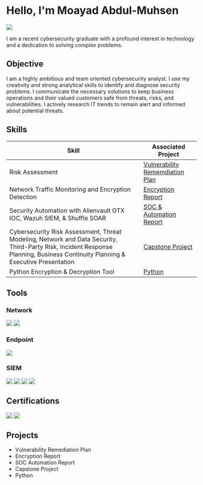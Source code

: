 # Hello, I'm Moayad Abdul-Muhsen
<a href="https://linkedin.com/in/moayadabdul/"><img src="https://img.shields.io/badge/-LinkedIn-0072b1?&style=for-the-badge&logo=linkedin&logoColor=white" /></a>


I am a recent cybersecurity graduate with a profound interest in technology and a dedication to solving complex problems.

## Objective

I am a highly ambitious and team oriented cybersecurity analyst. I use my creativity and strong analytical skills to identify and diagnose security problems. I communicate the necessary solutions to keep business operations and their valued customers safe from threats, risks, and vulnerabilities. I actively research IT trends to remain alert and informed about potential threats.

## Skills

| Skill                                         | Associated Project         |
|-----------------------------------------------|----------------------------|
| Risk Assessment                               | <a href="https://docs.google.com/document/d/1da_xvuTVz3cpUeoi0iE7wwbN7Um0aMxNnoQKp3QuTEA/edit?usp=sharing">Vulnerability Rememdiation Plan</a>|
| Network Traffic Monitoring and Encryption Detection | <a href="https://docs.google.com/document/d/1AQWak3wmpduVUiA-6JL4YSQ1EeXNBWLED3HzrbKpjqo/edit?usp=sharing">Encryption Report</a>|
| Security Automation with Alienvault OTX IOC, Wazuh SIEM, & Shuffle SOAR         | <a href="https://docs.google.com/document/d/1uaR-SgvwBlytmaI7AXArYNYYp0uMRm4yjGeyvBXEEjc/edit?usp=sharing">SOC & Automation Report|
| Cybersecurity Risk Assessment, Threat Modeling, Network and Data Security, Third-Party Risk, Incident Response Planning, Business Continuity Planning & Executive Presentation      |  <a href="https://1drv.ms/u/s!Ajjze_n8MW5N_3vWKOLp4iF6Uscz?e=eboPgo">Capstone Project|
| Python Encryption & Decryption Tool                 | <a href="https://1drv.ms/u/s!Ajjze_n8MW5N_XX9R1KSf-UE3TrE?e=tFqesJ"> Python|

## Tools

### Network
<div>
    <img src="https://img.shields.io/badge/-Wireshark-1679A7?&style=for-the-badge&logo=Wireshark&logoColor=white" />
    <img src="https://img.shields.io/badge/-Suricata-EF3B2D?&style=for-the-badge&logo=Suricata&logoColor=white" />
</div>

### Endpoint
<div>
    <img src="https://img.shields.io/badge/-Microsoft_Defender_for_Endpoint-00A4EF?&style=for-the-badge&logo=Microsoft&logoColor=white" />
</div>

### SIEM
<div>
    <img src="https://img.shields.io/badge/-Microsoft_Sentinel-0078D4?&style=for-the-badge&logo=Microsoft&logoColor=white" />
    <img src="https://img.shields.io/badge/-Splunk-000000?&style=for-the-badge&logo=Splunk&logoColor=white" />
    <img src="https://img.shields.io/badge/-Elastic-005571?&style=for-the-badge&logo=Elastic&logoColor=white" />
    <img src="https://img.shields.io/badge/Wazuh-SIEM-green?style=for-the-badge&logo=Wazuh&logoColor=white" />
</div>

## Certifications
<div>
<img src="https://img.shields.io/badge/-Security%2B-FF0000?&style=for-the-badge&logo=CompTIA&logoColor=white" />
<img src="https://img.shields.io/badge/Coursera-Cybersecurity%20Certificate-blue?style=for-the-badge" />
</div>

## Projects
- Vulnerability Remediation Plan
- Encryption Report
- SOC Automation Report
- Capstone Project
- Python
